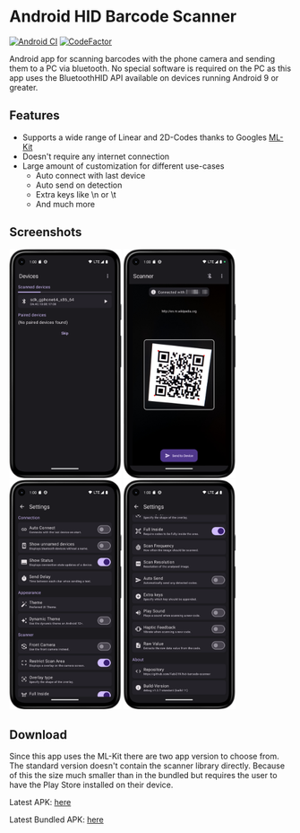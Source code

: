 # Android HID Barcode Scanner

[![Android CI](https://github.com/Fabi019/hid-barcode-scanner/actions/workflows/android.yml/badge.svg)](https://github.com/Fabi019/hid-barcode-scanner/actions/workflows/android.yml)
[![CodeFactor](https://www.codefactor.io/repository/github/fabi019/hid-barcode-scanner/badge/main)](https://www.codefactor.io/repository/github/fabi019/hid-barcode-scanner/overview/main)

Android app for scanning barcodes with the phone camera and sending them to a PC via bluetooth. No
special software is required on the PC as this app uses the BluetoothHID API available on devices
running Android 9 or greater.

## Features

- Supports a wide range of Linear and 2D-Codes thanks to
  Googles [ML-Kit](https://developers.google.com/ml-kit/vision/barcode-scanning)
- Doesn't require any internet connection
- Large amount of customization for different use-cases
  - Auto connect with last device
  - Auto send on detection
  - Extra keys like \n or \t
  - And much more

## Screenshots

<img src="img/devices.png" width="200px" /> <img src="img/main.png" width="200px" /> <img src="img/settings1.png" width="200px" /> <img src="img/settings2.png" width="200px" />

## Download

Since this app uses the ML-Kit there are two app version to choose from. The standard version
doesn't contain the scanner library directly. Because of this the size much smaller than in the
bundled but requires the user to have the Play Store installed on their device.

Latest
APK: [here](https://nightly.link/Fabi019/hid-barcode-scanner/workflows/android/main/APK%28s%29%20release%20generated.zip)

Latest Bundled
APK: [here](https://nightly.link/Fabi019/hid-barcode-scanner/workflows/android/main/APK%28s%29%20release%20generated%20%28Bundled%29.zip)
